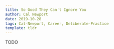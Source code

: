 ```yaml
---
title: So Good They Can't Ignore You
author: Cal Newport
date: 2019-10-28
tags: Cal-Newport, Career, Deliberate-Practice
template: tldr
---
```


TODO
